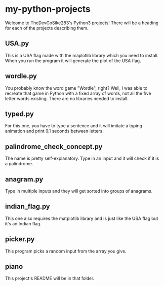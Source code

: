 # my-python-projects
Welcome to TheDevGoSike283's Python3 projects! There will be a heading for each of the projects describing them.
<h2>USA.py</h2>
This is a USA flag made with the maplotlib library which you need to install. When you run the program it will generate the plot of the USA flag.
<h2>wordle.py</h2>
You probably know the word game "Wordle", right? Well, I was able to recreate that game in Python with a fixed array of words, not all the five letter words
existing. There are no libraries needed to install.
<h2>typed.py</h2>
For this one, you have to type a sentence and it will imitate a typing animation and print 0.1 seconds between letters.
<h2>palindrome_check_concept.py</h2>
The name is pretty self-explanatory. Type in an input and it will check if it is a palindrome.
<h2>anagram.py</h2>
Type in multiple inputs and they will get sorted into groups of anagrams.
<h2>indian_flag.py</h2>
This one also requires the matplotlib library and is just like the USA flag but it's an Indian flag.
<h2>picker.py</h2>
This program picks a random input from the array you give.
<h2>piano</h2>
This project's README will be in that folder.
